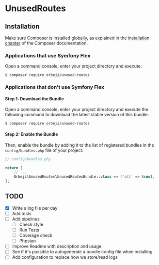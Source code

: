 # UnusedRoutes

## Installation

Make sure Composer is installed globally, as explained in the
[installation chapter](https://getcomposer.org/doc/00-intro.md)
of the Composer documentation.

### Applications that use Symfony Flex

Open a command console, enter your project directory and execute:

```console
$ composer require orbeji/unused-routes
```

### Applications that don't use Symfony Flex

#### Step 1: Download the Bundle

Open a command console, enter your project directory and execute the
following command to download the latest stable version of this bundle:

```console
$ composer require orbeji/unused-routes
```

#### Step 2: Enable the Bundle

Then, enable the bundle by adding it to the list of registered bundles
in the `config/bundles.php` file of your project:

```php
// config/bundles.php

return [
    // ...
    Orbeji\UnusedRoutes\UnusedRoutesBundle::class => ['all' => true],
];
```

## TODO 
- [x] Write a log file per day
- [ ] Add tests
- [ ] Add pipelines
  - [ ] Check style
  - [ ] Run Tests
  - [ ] Coverage check
  - [ ] Phpstan
- [ ] Improve Readme with description and usage
- [ ] See if it's possible to autogenerate a bundle config file when installing
- [ ] Add configuration to replace how we store/read logs